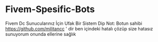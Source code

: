 # Fivem-Spesific-Bots
Fivem Dc Sunucularınız İçin Ufak Bir Sistem 
Dip Not: Botun sahibi https://github.com/militancc ' dir 
ben içindeki hatalı çözüp size hatasız sunuyorum onunda ellerine sağlık
